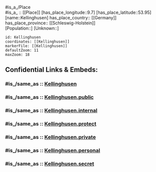 ﻿---
confidential: public
isDeleted: false
location:
- 53.95
- 9.7
mapmarker: city
mapzoom:
- 7
- 12
SpocWebEntityId: 31376
tags:
- geo/City
type: City
---

#is_a_/Place  
#is_a_ :: [[Place]] 
[has_place_longitude::9.7] 
[has_place_latitude::53.95] 
[name::Kellinghusen] 
has_place_country:: [[Germany]]  
has_place_province:: [[Schleswig-Holstein]]  
[Population::] 
[Unknown::] 


```leaflet
id: Kellinghusen
coordinates: [[Kellinghusen]] 
markerFile: [[Kellinghusen]] 
defaultZoom: 11 
maxZoom: 18
```


## Confidential Links & Embeds: 

### #is_/same_as :: [Kellinghusen](/_Standards/Earth/Continent/Europe/Europe~Central/Germany/Germany~West/Schleswig-Holstein/counties~SH/Steinburg/cities~Steinburg/Kellinghusen.md) 

### #is_/same_as :: [Kellinghusen.public](/_public/Earth/Continent/Europe/Europe~Central/Germany/Germany~West/Schleswig-Holstein/counties~SH/Steinburg/cities~Steinburg/Kellinghusen.public.md) 

### #is_/same_as :: [Kellinghusen.internal](/_internal/Earth/Continent/Europe/Europe~Central/Germany/Germany~West/Schleswig-Holstein/counties~SH/Steinburg/cities~Steinburg/Kellinghusen.internal.md) 

### #is_/same_as :: [Kellinghusen.protect](/_protect/Earth/Continent/Europe/Europe~Central/Germany/Germany~West/Schleswig-Holstein/counties~SH/Steinburg/cities~Steinburg/Kellinghusen.protect.md) 

### #is_/same_as :: [Kellinghusen.private](/_private/Earth/Continent/Europe/Europe~Central/Germany/Germany~West/Schleswig-Holstein/counties~SH/Steinburg/cities~Steinburg/Kellinghusen.private.md) 

### #is_/same_as :: [Kellinghusen.personal](/_personal/Earth/Continent/Europe/Europe~Central/Germany/Germany~West/Schleswig-Holstein/counties~SH/Steinburg/cities~Steinburg/Kellinghusen.personal.md) 

### #is_/same_as :: [Kellinghusen.secret](/_secret/Earth/Continent/Europe/Europe~Central/Germany/Germany~West/Schleswig-Holstein/counties~SH/Steinburg/cities~Steinburg/Kellinghusen.secret.md)

